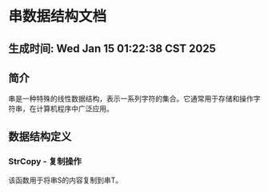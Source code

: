 # 串数据结构文档
生成时间: Wed Jan 15 01:22:38 CST 2025
--------------------
## 简介
串是一种特殊的线性数据结构，表示一系列字符的集合。它通常用于存储和操作字符串，在计算机程序中广泛应用。

## 数据结构定义


### StrCopy - 复制操作
该函数用于将串S的内容复制到串T。

